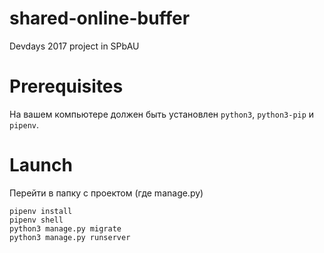 # shared-online-buffer
Devdays 2017 project in SPbAU 

# Prerequisites

На вашем компьютере должен быть установлен `python3`, `python3-pip` и `pipenv`.

# Launch

Перейти в папку с проектом (где manage.py)

```
pipenv install
pipenv shell
python3 manage.py migrate
python3 manage.py runserver
```

